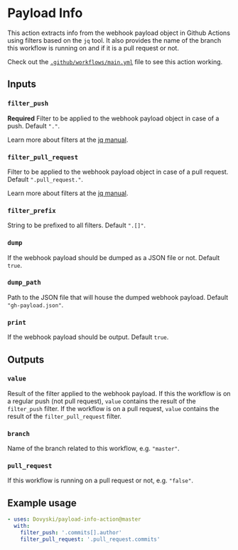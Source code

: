 # Payload Info

This action extracts info from the webhook payload object in Github Actions using filters based on the `jq` tool. It also provides the name of the branch this workflow is running on and if it is a pull request or not.

Check out the [`.github/workflows/main.yml`](https://github.com/Dovyski/payload-info-action/blob/master/.github/workflows/main.yml) file to see this action working.

## Inputs

### `filter_push`
**Required** Filter to be applied to the webhook payload object in case of a push. Default `"."`.

Learn more about filters at the [jq manual](https://stedolan.github.io/jq/manual/#Basicfilters).

### `filter_pull_request`
Filter to be applied to the webhook payload object in case of a pull request. Default `".pull_request."`.

Learn more about filters at the [jq manual](https://stedolan.github.io/jq/manual/#Basicfilters).

### `filter_prefix`
String to be prefixed to all filters. Default `".[]"`.

### `dump`
If the webhook payload should be dumped as a JSON file or not. Default `true`.

### `dump_path`
Path to the JSON file that will house the dumped webhook payload. Default `"gh-payload.json"`.

### `print`
If the webhook payload should be output. Default `true`.

## Outputs

### `value`
Result of the filter applied to the webhook payload. If this the workflow is on a regular push (not pull request), `value` contains the result of the `filter_push` filter. If the workflow is on a pull request, `value` contains the result of the `filter_pull_request` filter.

### `branch`
Name of the branch related to this workflow, e.g. `"master"`.

### `pull_request`
If this workflow is running on a pull request or not, e.g. `"false"`.

## Example usage

```yml
- uses: Dovyski/payload-info-action@master
  with:
    filter_push: '.commits[].author'
    filter_pull_request: '.pull_request.commits'
```
